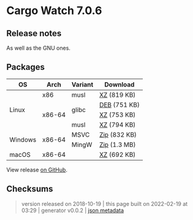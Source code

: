 # Cargo Watch 7.0.6

## Release notes

<p>As well as the GNU ones.</p>

## Packages

<table class="downloads">
<thead>
<tr>
<th>OS</th>
<th>Arch</th>
<th>Variant</th>
<th>Download</th>

</tr>
</thead>
<tbody>
<tr>
						<td rowspan="4">Linux</td>
						
<td rowspan="1">x86</td>
            
						
<td rowspan="1">musl</td>
            
<td><a class="download" href="https://github.com/watchexec/cargo-watch/releases/download/v7.0.6/cargo-watch-v7.0.6-i686-unknown-linux-musl.tar.xz">XZ</a> (819 KB)</td>
						
</tr>
					
<tr>
						
						
<td rowspan="3">x86-64</td>
            
						
<td rowspan="2">glibc</td>
            
<td><a class="download" href="https://github.com/watchexec/cargo-watch/releases/download/v7.0.6/cargo-watch-v7.0.6-x86_64-unknown-linux-gnu.deb">DEB</a> (751 KB)</td>
						
</tr>
					
<tr>
						
						
						
<td><a class="download" href="https://github.com/watchexec/cargo-watch/releases/download/v7.0.6/cargo-watch-v7.0.6-x86_64-unknown-linux-gnu.tar.xz">XZ</a> (753 KB)</td>
						
</tr>
					
<tr>
						
						
						
<td rowspan="1">musl</td>
            
<td><a class="download" href="https://github.com/watchexec/cargo-watch/releases/download/v7.0.6/cargo-watch-v7.0.6-x86_64-unknown-linux-musl.tar.xz">XZ</a> (794 KB)</td>
						
</tr>
					
<tr>
						<td rowspan="2">Windows</td>
						
<td rowspan="2">x86-64</td>
            
						
<td rowspan="1">MSVC</td>
            
<td><a class="download" href="https://github.com/watchexec/cargo-watch/releases/download/v7.0.6/cargo-watch-v7.0.6-x86_64-pc-windows-msvc.zip">Zip</a> (832 KB)</td>
						
</tr>
					
<tr>
						
						
						
<td rowspan="1">MingW</td>
            
<td><a class="download" href="https://github.com/watchexec/cargo-watch/releases/download/v7.0.6/cargo-watch-v7.0.6-x86_64-pc-windows-gnu.zip">Zip</a> (1.3 MB)</td>
						
</tr>
					
<tr>
						<td rowspan="1">macOS</td>
						
<td rowspan="1">x86-64</td>
            
						
<td rowspan="1"></td>
            
<td><a class="download" href="https://github.com/watchexec/cargo-watch/releases/download/v7.0.6/cargo-watch-v7.0.6-x86_64-apple-darwin.tar.xz">XZ</a> (692 KB)</td>
						
</tr>
					</tbody>
</table>


View release [on GitHub](https://github.com/watchexec/cargo-watch/releases/v7.0.6).

## Checksums





>	 version released on 2018-10-19
>	|
>	this page built on 2022-02-19 at 03:29
>	| generator v0.0.2
>	| [json metadata](meta.json)

